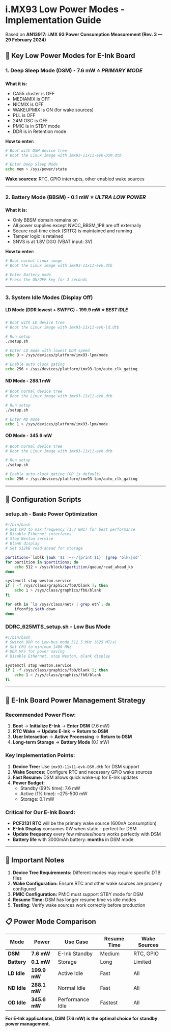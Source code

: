# i.MX93 Low Power Modes - Implementation Guide

Based on **AN13917: i.MX 93 Power Consumption Measurement (Rev. 3 — 29 February 2024)**

## 🎯 Key Low Power Modes for E-Ink Board

### 1. **Deep Sleep Mode (DSM) - 7.6 mW** ⭐ *PRIMARY MODE*

**What it is:**
- CA55 cluster is OFF
- MEDIAMIX is OFF  
- NICMIX is OFF
- WAKEUPMIX is ON (for wake sources)
- PLL is OFF
- 24M OSC is OFF
- PMIC is in STBY mode
- DDR is in Retention mode

**How to enter:**
```bash
# Boot with DSM device tree
# Boot the Linux image with imx93-11x11-evk-DSM.dtb

# Enter Deep Sleep Mode
echo mem > /sys/power/state
```

**Wake sources:** RTC, GPIO interrupts, other enabled wake sources

---

### 2. **Battery Mode (BBSM) - 0.1 mW** ⭐ *ULTRA LOW POWER*

**What it is:**
- Only BBSM domain remains on
- All power supplies except NVCC_BBSM_1P8 are off externally
- Secure real-time clock (SRTC) is maintained and running
- Tamper logic is retained
- SNVS is at 1.8V DGO (VBAT input: 3V)

**How to enter:**
```bash
# Boot normal Linux image
# Boot the Linux image with imx93-11x11-evk.dtb

# Enter Battery mode
# Press the ON/OFF key for 3 seconds
```

---

### 3. **System Idle Modes (Display Off)**

#### **LD Mode (DDR lowest + SWFFC) - 199.9 mW** ⭐ *BEST IDLE*
```bash
# Boot with LD device tree
# Boot the Linux image with imx93-11x11-evk-ld.dtb

# Run setup
./setup.sh

# Enter LD mode with lowest DDR speed
echo 3 > /sys/devices/platform/imx93-lpm/mode

# Enable auto clock gating
echo 256 > /sys/devices/platform/imx93-lpm/auto_clk_gating
```

#### **ND Mode - 288.1 mW**
```bash
# Boot normal device tree
# Boot the Linux image with imx93-11x11-evk.dtb

# Run setup
./setup.sh

# Enter ND mode
echo 1 > /sys/devices/platform/imx93-lpm/mode
```

#### **OD Mode - 345.6 mW**
```bash
# Boot normal device tree
# Boot the Linux image with imx93-11x11-evk.dtb

# Run setup
./setup.sh

# Enable auto clock gating (OD is default)
echo 256 > /sys/devices/platform/imx93-lpm/auto_clk_gating
```

---

## 🔧 Configuration Scripts

### **setup.sh** - Basic Power Optimization
```bash
#!/bin/bash
# Set CPU to max frequency (1.7 GHz) for best performance
# Disable Ethernet interfaces
# Stop Weston service
# Blank display
# Set 512kB read-ahead for storage

partitions=`lsblk |awk '$1 !~/-/{print $1}' |grep 'blk\|sd'`
for partition in $partitions; do
    echo 512 > /sys/block/$partition/queue/read_ahead_kb
done

systemctl stop weston.service
if [ -f /sys/class/graphics/fb0/blank ]; then
    echo 1 > /sys/class/graphics/fb0/blank
fi

for eth in `ls /sys/class/net/ | grep eth`; do
    ifconfig $eth down
done
```

### **DDRC_625MTS_setup.sh** - Low Bus Mode
```bash
#!/bin/bash
# Switch DDR to Low-bus mode 312.5 MHz (625 MT/s)
# Set CPU to minimum 1400 MHz
# DDR VFS for power saving
# Disable Ethernet, stop Weston, blank display

systemctl stop weston.service
if [ -f /sys/class/graphics/fb0/blank ]; then
    echo 1 > /sys/class/graphics/fb0/blank
fi
```

---

## 🎨 E-Ink Board Power Management Strategy

### **Recommended Power Flow:**

1. **Boot** → **Initialize E-Ink** → **Enter DSM** (7.6 mW)
2. **RTC Wake** → **Update E-Ink** → **Return to DSM**
3. **User Interaction** → **Active Processing** → **Return to DSM**
4. **Long-term Storage** → **Battery Mode** (0.1 mW)

### **Key Implementation Points:**

1. **Device Tree:** Use `imx93-11x11-evk-DSM.dtb` for DSM support
2. **Wake Sources:** Configure RTC and necessary GPIO wake sources
3. **Fast Resume:** DSM allows quick wake-up for E-Ink updates
4. **Power Budget:** 
   - Standby (99% time): 7.6 mW
   - Active (1% time): ~275-500 mW
   - Storage: 0.1 mW

### **Critical for Our E-Ink Board:**

- **PCF2131 RTC** will be the primary wake source (600nA consumption)
- **E-Ink Display** consumes 0W when static - perfect for DSM
- **Update frequency** every few minutes/hours works perfectly with DSM
- **Battery life** with 3000mAh battery: **months** in DSM mode

---

## 🚨 Important Notes

1. **Device Tree Requirements:** Different modes may require specific DTB files
2. **Wake Configuration:** Ensure RTC and other wake sources are properly configured
3. **PMIC Configuration:** PMIC must support STBY mode for DSM
4. **Resume Time:** DSM has longer resume time vs idle modes
5. **Testing:** Verify wake sources work correctly before production

## 📋 Power Mode Comparison

| Mode | Power | Use Case | Resume Time | Wake Sources |
|------|--------|----------|-------------|--------------|
| **DSM** | **7.6 mW** | E-Ink Standby | Medium | RTC, GPIO |
| **Battery** | **0.1 mW** | Storage | Long | Limited |
| **LD Idle** | **199.9 mW** | Active Idle | Fast | All |
| **ND Idle** | **288.1 mW** | Normal Idle | Fast | All |
| **OD Idle** | **345.6 mW** | Performance Idle | Fastest | All |

**For E-Ink applications, DSM (7.6 mW) is the optimal choice for standby power management.**
